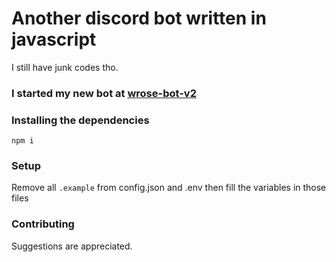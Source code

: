 # Another discord bot written in javascript

I still have junk codes tho.

### I started my new bot at [wrose-bot-v2](https://github.com/shoxie/wrose-bot-v2)

### Installing the dependencies

`npm i`

### Setup

Remove all `.example` from config.json and .env then fill the variables in those files

### Contributing

Suggestions are appreciated.
